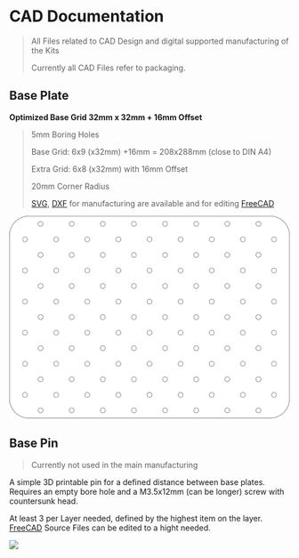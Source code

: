 # CAD Documentation

> All Files related to CAD Design and digital supported manufacturing of the Kits
>
> Currently all CAD Files refer to packaging.

## Base Plate

**Optimized Base Grid 32mm x 32mm + 16mm Offset**

> 5mm Boring Holes  
>
> Base Grid: 6x9 (x32mm) +16mm = 208x288mm (close to DIN A4)
>
> Extra Grid: 6x8 (x32mm) with 16mm Offset
>
> 20mm Corner Radius
>
> [SVG](CAD/Grid-Base-Plate/Base-16grid-9x6+8x6+1+16mm_R20.svg), [DXF](CAD/Grid-Base-Plate/Base-16grid-9x6+8x6+1+16mm_R20.dxf) for manufacturing are available and for editing [FreeCAD](CAD/Grid-Base-Plate/32-grid-Base-Plate+16mm.FCStd)

![](../CAD/Grid-Base-Plate/Base-16grid-9x6+8x6+1+16mm_R20-borderless-white.svg)


## Base Pin

> Currently not used in the main manufacturing

A simple 3D printable pin for a defined distance between base plates. Requires an empty bore hole and a M3.5x12mm (can be longer) screw with countersunk head.

At least 3 per Layer needed, defined by the highest item on the layer. [FreeCAD](CAD/Pin/Base-Pin.FCStd) Source Files can be edited to a hight needed. 

![](../assets/base-pin-example.png) 